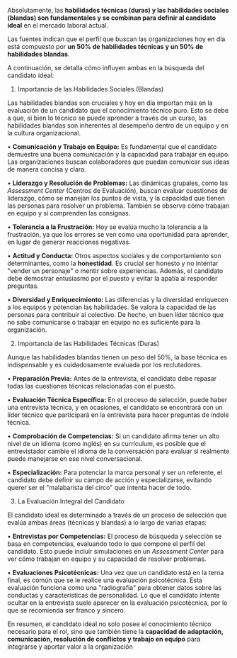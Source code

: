 Absolutamente, las **habilidades técnicas (duras) y las habilidades sociales (blandas) son fundamentales y se combinan para definir al candidato ideal** en el mercado laboral actual.

Las fuentes indican que el perfil que buscan las organizaciones hoy en día está compuesto por **un 50% de habilidades técnicas y un 50% de habilidades blandas**.

A continuación, se detalla cómo influyen ambas en la búsqueda del candidato ideal:

1. Importancia de las Habilidades Sociales (Blandas)

Las habilidades blandas son cruciales y hoy en día importan más en la evaluación de un candidato que el conocimiento técnico puro. Esto se debe a que, si bien lo técnico se puede aprender a través de un curso, las habilidades blandas son inherentes al desempeño dentro de un equipo y en la cultura organizacional.

• **Comunicación y Trabajo en Equipo:** Es fundamental que el candidato demuestre una buena comunicación y la capacidad para trabajar en equipo. Las organizaciones buscan colaboradores que puedan comunicar sus ideas de manera concisa y clara.

• **Liderazgo y Resolución de Problemas:** Las dinámicas grupales, como las _Assessment Center_ (Centros de Evaluación), buscan evaluar cuestiones de liderazgo, cómo se manejan los puntos de vista, y la capacidad que tienen las personas para resolver un problema. También se observa cómo trabajan en equipo y si comprenden las consignas.

• **Tolerancia a la Frustración:** Hoy se evalúa mucho la tolerancia a la frustración, ya que los errores se ven como una oportunidad para aprender, en lugar de generar reacciones negativas.

• **Actitud y Conducta:** Otros aspectos sociales y de comportamiento son determinantes, como la **honestidad**. Es crucial ser honesto y no intentar "vender un personaje" o mentir sobre experiencias. Además, el candidato debe demostrar entusiasmo por el puesto y evitar la apatía al responder preguntas.

• **Diversidad y Enriquecimiento:** Las diferencias y la diversidad enriquecen a los equipos y potencian las habilidades. Se valora la capacidad de las personas para contribuir al colectivo. De hecho, un buen líder técnico que no sabe comunicarse o trabajar en equipo no es suficiente para la organización.

2. Importancia de las Habilidades Técnicas (Duras)

Aunque las habilidades blandas tienen un peso del 50%, la base técnica es indispensable y es cuidadosamente evaluada por los reclutadores.

• **Preparación Previa:** Antes de la entrevista, el candidato debe repasar todas las cuestiones técnicas relacionadas con el puesto.

• **Evaluación Técnica Específica:** En el proceso de selección, puede haber una entrevista técnica, y en ocasiones, el candidato se encontrará con un líder técnico que participará en la entrevista para hacer preguntas de índole técnica.

• **Comprobación de Competencias:** Si un candidato afirma tener un alto nivel de un idioma (como inglés) en su currículum, es posible que el entrevistador cambie el idioma de la conversación para evaluar si realmente puede manejarse en ese nivel conversacional.

• **Especialización:** Para potenciar la marca personal y ser un referente, el candidato debe definir su campo de acción y especializarse, evitando querer ser el "malabarista del circo" que intenta hacer de todo.

3. La Evaluación Integral del Candidato

El candidato ideal es determinado a través de un proceso de selección que evalúa ambas áreas (técnicas y blandas) a lo largo de varias etapas:

• **Entrevistas por Competencias:** El proceso de búsqueda y selección se basa en competencias, evaluando todo lo que compone el perfil del candidato. Esto puede incluir simulaciones en un _Assessment Center_ para ver cómo trabajan en equipo y su capacidad de resolver problemas.

• **Evaluaciones Psicotécnicas:** Una vez que un candidato está en la terna final, es común que se le realice una evaluación psicotécnica. Esta evaluación funciona como una "radiografía" para obtener datos sobre las conductas y características de personalidad. Lo que el candidato intente ocultar en la entrevista suele aparecer en la evaluación psicotécnica, por lo que se recomienda ser franco y sincero.

En resumen, el candidato ideal no solo posee el conocimiento técnico necesario para el rol, sino que también tiene la **capacidad de adaptación, comunicación, resolución de conflictos y trabajo en equipo** para integrarse y aportar valor a la organización

